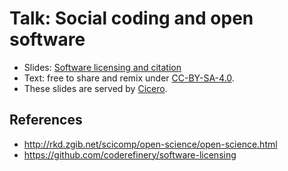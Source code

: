 

# Talk: Social coding and open software

- Slides: [Software licensing and citation](http://cicero.xyz/v2/remark/github/coderefinery/social-coding/master/talk.md/)
- Text: free to share and remix under [CC-BY-SA-4.0](https://creativecommons.org/licenses/by-sa/4.0/).
- These slides are served by [Cicero](https://github.com/bast/cicero).


## References

- http://rkd.zgib.net/scicomp/open-science/open-science.html
- https://github.com/coderefinery/software-licensing
